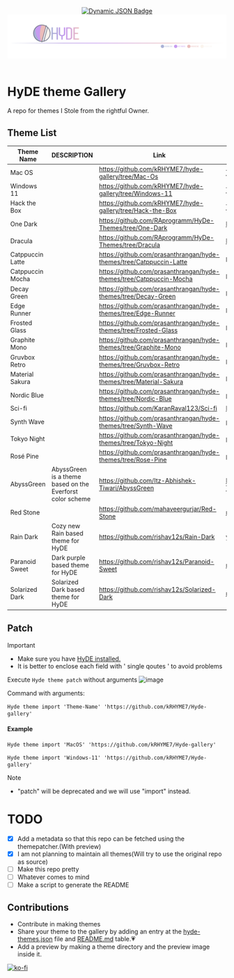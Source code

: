 <div align = center>
    <a href="https://discord.gg/AYbJ9MJez7">
<img alt="Dynamic JSON Badge" src="https://img.shields.io/badge/dynamic/json?url=https%3A%2F%2Fdiscordapp.com%2Fapi%2Finvites%2FmT5YqjaJFh%3Fwith_counts%3Dtrue&query=%24.approximate_member_count&suffix=%20members&style=for-the-badge&logo=discord&logoSize=auto&label=The%20HyDe%20Project&labelColor=ebbcba&color=c79bf0">
    </a>
</div>
<div align = center><img src="https://raw.githubusercontent.com/prasanthrangan/hyprdots/main/Source/assets/hyde_banner.png"><br><br></div>

<!-- 
<img alt="Dynamic JSON Badge" src="https://img.shields.io/badge/dynamic/json?url=https%3A%2F%2Fdiscordapp.com%2Fapi%2Finvites%2FmT5YqjaJFh%3Fwith_counts%3Dtrue&query=%24.approximate_member_count&suffix=%20members&style=for-the-badge&logo=discord&logoSize=auto&label=The%20HyDe%20Project&labelColor=ebbcba&color=c79bf0">

<img alt="Dynamic JSON Badge" src="https://img.shields.io/badge/dynamic/json?url=https%3A%2F%2Fdiscordapp.com%2Fapi%2Finvites%2FmT5YqjaJFh%3Fwith_counts%3Dtrue&query=%24.approximate_presence_count&suffix=%20online&style=for-the-badge&logo=discord&logoSize=auto&label=The%20HyDe%20Project&labelColor=ebbcba&color=c79bf0">
-->

# HyDE theme Gallery

A repo for themes I Stole from the rightful Owner. 

## Theme List
| Theme Name | DESCRIPTION | Link | Author |
|------------|-------------|------|--------|
| Mac OS     |             | https://github.com/kRHYME7/hyde-gallery/tree/Mac-Os | [T-Crypt](https://github.com/T-Crypt) |
| Windows 11 |             | https://github.com/kRHYME7/hyde-gallery/tree/Windows-11 | [T-Crypt](https://github.com/T-Crypt) |
| Hack the Box|             | https://github.com/kRHYME7/hyde-gallery/tree/Hack-the-Box | [T-Crypt](https://github.com/T-Crypt) |
| One Dark   |             | https://github.com/RAprogramm/HyDe-Themes/tree/One-Dark | [RAprogramm](https://github.com/RAprogramm) |
| Dracula    |             | https://github.com/RAprogramm/HyDe-Themes/tree/Dracula | [RAprogramm](https://github.com/RAprogramm) |
| Catppuccin Latte|             | https://github.com/prasanthrangan/hyde-themes/tree/Catppuccin-Latte | [prasanthrangan](https://github.com/prasanthrangan) |
| Catppuccin Mocha|             | https://github.com/prasanthrangan/hyde-themes/tree/Catppuccin-Mocha | [prasanthrangan](https://github.com/prasanthrangan) |
| Decay Green|             | https://github.com/prasanthrangan/hyde-themes/tree/Decay-Green | [prasanthrangan](https://github.com/prasanthrangan) |
| Edge Runner|             | https://github.com/prasanthrangan/hyde-themes/tree/Edge-Runner | [prasanthrangan](https://github.com/prasanthrangan) |
| Frosted Glass|             | https://github.com/prasanthrangan/hyde-themes/tree/Frosted-Glass | [prasanthrangan](https://github.com/prasanthrangan) |
| Graphite Mono|             | https://github.com/prasanthrangan/hyde-themes/tree/Graphite-Mono | [prasanthrangan](https://github.com/prasanthrangan) |
| Gruvbox Retro|             | https://github.com/prasanthrangan/hyde-themes/tree/Gruvbox-Retro | [prasanthrangan](https://github.com/prasanthrangan) |
| Material Sakura|             | https://github.com/prasanthrangan/hyde-themes/tree/Material-Sakura | [prasanthrangan](https://github.com/prasanthrangan) |
| Nordic Blue|             | https://github.com/prasanthrangan/hyde-themes/tree/Nordic-Blue | [prasanthrangan](https://github.com/prasanthrangan) |
| Sci-fi      |             | https://github.com/KaranRaval123/Sci-fi | [KaranRaval123](https://github.com/KaranRaval123) |
| Synth Wave  |             | https://github.com/prasanthrangan/hyde-themes/tree/Synth-Wave | [prasanthrangan](https://github.com/prasanthrangan) |
| Tokyo Night |             | https://github.com/prasanthrangan/hyde-themes/tree/Tokyo-Night | [prasanthrangan](https://github.com/prasanthrangan) |
| Rosé Pine  |             | https://github.com/prasanthrangan/hyde-themes/tree/Rose-Pine | [prasanthrangan](https://github.com/prasanthrangan) |
| AbyssGreen  | AbyssGreen is a theme based on the Everforst color scheme | https://github.com/Itz-Abhishek-Tiwari/AbyssGreen | [Itz-Abhishek-Tiwari](https://github.com/Itz-Abhishek-Tiwari) |
| Red Stone  |             | https://github.com/mahaveergurjar/Red-Stone | [mahaveergurjar](https://github.com/mahaveergurjar) |
| Rain Dark   | Cozy new Rain based theme for HyDE | https://github.com/rishav12s/Rain-Dark |  [yashranjan1](https://github.com/yashranjan1 ) |
| Paranoid Sweet   | Dark purple based theme for HyDE | https://github.com/rishav12s/Paranoid-Sweet |  [rishav12s](https://github.com/rishav12s ) |
| Solarized Dark   | Solarized Dark based theme for HyDE | https://github.com/rishav12s/Solarized-Dark |  [rishav12s](https://github.com/rishav12s ) |



## Patch 

> [!IMPORTANT]
> + Make sure you have [HyDE installed.](https://github.com/prasanthrangan/hyprdots)
> + It is better to enclose each field with ' single qoutes '  to avoid problems

Execute ``` Hyde theme patch ``` without arguments 
![image](https://github.com/kRHYME7/hyde-gallery/assets/53417443/878cec7b-6740-4ffa-8916-cc7cd52b4b07)

Command with arguments:
```
Hyde theme import 'Theme-Name' 'https://github.com/kRHYME7/Hyde-gallery' 
```

#### Example


```
Hyde theme import 'MacOS' 'https://github.com/kRHYME7/Hyde-gallery' 
```

```
Hyde theme import 'Windows-11' 'https://github.com/kRHYME7/Hyde-gallery' 
```

> [!NOTE]
> + "patch" will be deprecated and we will use "import" instead. 


# TODO

- [x] Add a metadata so that this repo can be fetched using the themepatcher.(With preview)
- [x] I am not planning to maintain all themes(Will try to use the original repo as source)   
- [ ] Make this repo pretty
- [ ] Whatever comes to mind
- [ ] Make a script to generate the README 

## Contributions
+ Contribute in making themes
+ Share your theme to the gallery by adding an entry at the [hyde-themes.json](https://github.com/kRHYME7/hyde-gallery/blob/hyde-gallery/hyde-themes.json) file and [README.md](https://github.com/kRHYME7/hyde-gallery/blob/hyde-gallery/README.md) table.💗
+ Add a preview by making a theme directory and the preview image inside it.

 [![ko-fi](https://ko-fi.com/img/githubbutton_sm.svg)](https://ko-fi.com/A0A3TECUZ) 
